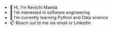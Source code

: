 - 👋 Hi, I’m Kenichi Maeda
- 👀 I’m interested in software engineering
- 🌱 I’m currently learning Python and Data science
- 📫 Reach out to me via email or Linkedin

<!---
kenichi-maeda/kenichi-maeda is a ✨ special ✨ repository because its `README.md` (this file) appears on your GitHub profile.
You can click the Preview link to take a look at your changes.
--->
